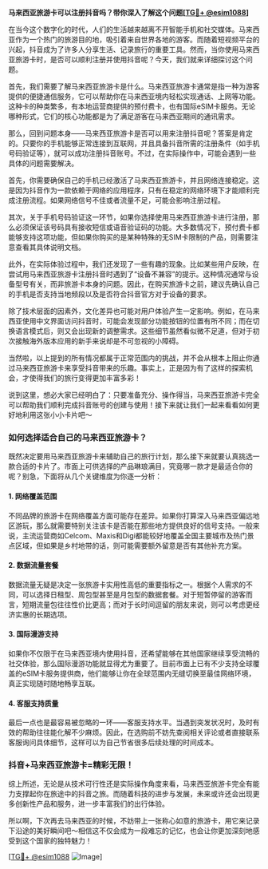 **马来西亚旅游卡可以注册抖音吗？带你深入了解这个问题[[TG💪+ @esim1088](https://t.me/s/esim1088)]**

在当今这个数字化的时代，人们的生活越来越离不开智能手机和社交媒体。马来西亚作为一个热门的旅游目的地，吸引着来自世界各地的游客。而随着短视频平台的兴起，抖音成为了许多人分享生活、记录旅行的重要工具。然而，当你使用马来西亚旅游卡时，是否可以顺利注册并使用抖音呢？今天，我们就来详细探讨这个问题。

首先，我们需要了解马来西亚旅游卡是什么。马来西亚旅游卡通常是指一种为游客提供的便捷通信服务，它可以帮助你在马来西亚境内轻松实现通话、上网等功能。这种卡的种类繁多，有本地运营商提供的预付费卡，也有国际eSIM卡服务。无论哪种形式，它们的核心功能都是为了满足游客在马来西亚期间的通讯需求。

那么，回到问题本身——马来西亚旅游卡是否可以用来注册抖音呢？答案是肯定的。只要你的手机能够正常连接到互联网，并且具备抖音所需的注册条件（如手机号码验证等），就可以成功注册抖音账号。不过，在实际操作中，可能会遇到一些具体的问题需要解决。

首先，你需要确保自己的手机已经激活了马来西亚旅游卡，并且网络连接稳定。这是因为抖音作为一款依赖于网络的应用程序，只有在稳定的网络环境下才能顺利完成注册流程。如果网络信号不佳或者流量不足，可能会影响注册过程。

其次，关于手机号码验证这一环节，如果你选择使用马来西亚旅游卡进行注册，那么必须保证该号码具有接收短信或语音验证码的功能。大多数情况下，预付费卡都能够支持这项功能，但如果你购买的是某种特殊的无SIM卡限制的产品，则需要注意查看其具体说明文档。

此外，在实际体验过程中，我们还发现了一些有趣的现象。比如某些用户反映，在尝试用马来西亚旅游卡注册抖音时遇到了“设备不兼容”的提示。这种情况通常与设备型号有关，而非旅游卡本身的问题。因此，在购买旅游卡之前，建议先确认自己的手机是否支持当地频段以及是否符合抖音官方对于设备的要求。

除了技术层面的因素外，文化差异也可能对用户体验产生一定影响。例如，在马来西亚使用中文界面访问抖音时，可能会发现部分功能按钮的位置有所不同；而在切换语言模式后，则又会出现新的调整需求。这些细节虽然看似微不足道，但对于初次接触海外版本应用的新手来说却是不可忽视的小障碍。

当然啦，以上提到的所有情况都属于正常范围内的挑战，并不会从根本上阻止你通过马来西亚旅游卡来享受抖音带来的乐趣。事实上，正是因为有了这样的探索机会，才使得我们的旅行变得更加丰富多彩！

说到这里，想必大家已经明白了：只要准备充分、操作得当，马来西亚旅游卡完全可以帮助我们顺利完成抖音账号的创建与使用！接下来就让我们一起来看看如何更好地利用这张小小卡片吧～

### 如何选择适合自己的马来西亚旅游卡？

既然决定要用马来西亚旅游卡来辅助自己的旅行计划，那么接下来就要认真挑选一款合适的卡片了。市面上可供选择的产品琳琅满目，究竟哪一款才是最适合你的呢？别急，下面将从几个关键维度为你逐一分析：

#### 1. 网络覆盖范围

不同品牌的旅游卡在网络覆盖方面可能存在差异。如果你打算深入马来西亚偏远地区游玩，那么就需要特别关注该卡是否能在那些地方提供良好的信号支持。一般来说，主流运营商如Celcom、Maxis和Digi都能较好地覆盖全国主要城市及热门景点区域，但如果是乡村地带的话，则可能需要额外留意是否有其他补充方案。

#### 2. 数据流量套餐

数据流量无疑是决定一张旅游卡实用性高低的重要指标之一。根据个人需求的不同，可以选择日租型、周包型甚至是月包型的数据套餐。对于短暂停留的游客而言，短期流量包往往性价比更高；而对于长时间逗留的朋友来说，则可以考虑更经济实惠的长期选项。

#### 3. 国际漫游支持

如果你不仅限于在马来西亚境内使用抖音，还希望能够在其他国家继续享受流畅的社交体验，那么国际漫游功能就显得尤为重要了。目前市面上已有不少支持全球覆盖的eSIM卡服务提供商，他们能够让你在全球范围内无缝切换至最佳网络环境，真正实现随时随地畅享互联。

#### 4. 客服支持质量

最后一点也是最容易被忽略的一环——客服支持水平。当遇到突发状况时，及时有效的帮助往往能化解不少麻烦。因此，在选购前不妨先查阅相关评论或者直接联系客服询问具体细节，这样可以为自己节省很多后续处理的时间成本。

### 抖音+马来西亚旅游卡=精彩无限！

综上所述，无论是从技术可行性还是实际操作角度来看，马来西亚旅游卡完全有能力支撑起你在旅途中的抖音之旅。而随着科技的进步与发展，未来或许还会出现更多创新性产品和服务，进一步丰富我们的出行体验。

所以啊，下次再去马来西亚的时候，不妨带上一张称心如意的旅游卡，用它来记录下沿途的美好瞬间吧～相信这不仅会成为一段难忘的记忆，也会让你更加深刻地感受到这个国家的独特魅力！

[[TG💪+ @esim1088](https://t.me/s/esim1088) ![Image](https://i.postimg.cc/4NQfJmqS/Snipaste-2025-05-13-00-14-12.png)]